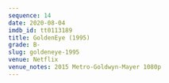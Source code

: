 ```yaml
---
sequence: 14
date: 2020-08-04
imdb_id: tt0113189
title: GoldenEye (1995)
grade: B-
slug: goldeneye-1995
venue: Netflix
venue_notes: 2015 Metro-Goldwyn-Mayer 1080p
---
```

